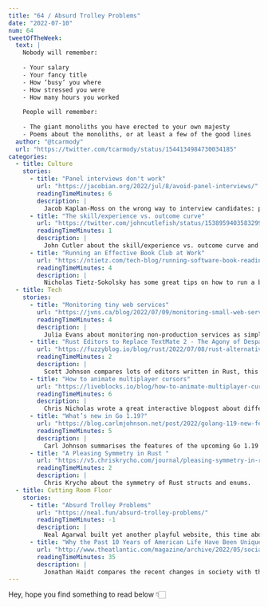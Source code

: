 ```yaml
---
title: "64 / Absurd Trolley Problems"
date: "2022-07-10"
num: 64
tweetOfTheWeek:
  text: |
    Nobody will remember:
   
    - Your salary
    - Your fancy title
    - How ‘busy’ you where
    - How stressed you were
    - How many hours you worked
   
    People will remember:
   
    - The giant monoliths you have erected to your own majesty
    - Poems about the monoliths, or at least a few of the good lines
  author: "@tcarmody"
  url: "https://twitter.com/tcarmody/status/1544134984730034185"
categories:
  - title: Culture
    stories:
      - title: "Panel interviews don't work"
        url: "https://jacobian.org/2022/jul/8/avoid-panel-interviews/"
        readingTimeMinutes: 6
        description: |
          Jacob Kaplan-Moss on the wrong way to interview candidates: panel interviews.
      - title: "The skill/experience vs. outcome curve"
        url: "https://twitter.com/johncutlefish/status/1538959403583299584"
        readingTimeMinutes: 1
        description: |
          John Cutler about the skill/experience vs. outcome curve and how dependent it is on a nurturing culture.
      - title: "Running an Effective Book Club at Work"
        url: "https://ntietz.com/tech-blog/running-software-book-reading-group/"
        readingTimeMinutes: 4
        description: |
          Nicholas Tietz-Sokolsky has some great tips on how to run a book club at work.
  - title: Tech
    stories:
      - title: "Monitoring tiny web services"
        url: "https://jvns.ca/blog/2022/07/09/monitoring-small-web-services/"
        readingTimeMinutes: 4
        description: |
          Julia Evans about monitoring non-production services as simple as possible.
      - title: "Rust Editors to Replace TextMate 2 - The Agony of Despair"
        url: "https://fuzzyblog.io/blog/rust/2022/07/08/rust-alternatives-to-textmate-2-the-agony-of-despair.html"
        readingTimeMinutes: 2
        description: |
          Scott Johnson compares lots of editors written in Rust, this is a great overview.
      - title: "How to animate multiplayer cursors"
        url: "https://liveblocks.io/blog/how-to-animate-multiplayer-cursors"
        readingTimeMinutes: 6
        description: |
          Chris Nicholas wrote a great interactive blogpost about different ways to implement remote cursor movement.
      - title: "What’s new in Go 1.19?"
        url: "https://blog.carlmjohnson.net/post/2022/golang-119-new-features/"
        readingTimeMinutes: 5
        description: |
          Carl Johnson summarises the features of the upcoming Go 1.19 release.
      - title: "A Pleasing Symmetry in Rust "
        url: "https://v5.chriskrycho.com/journal/pleasing-symmetry-in-rust/"
        readingTimeMinutes: 2
        description: |
          Chris Krycho about the symmetry of Rust structs and enums.
  - title: Cutting Room Floor
    stories:
      - title: "Absurd Trolley Problems"
        url: "https://neal.fun/absurd-trolley-problems/"
        readingTimeMinutes: -1
        description: |
          Neal Agarwal built yet another playful website, this time about the trolley problem. Some of the statistics really surprised me!
      - title: "Why the Past 10 Years of American Life Have Been Uniquely Stupid"
        url: "http://www.theatlantic.com/magazine/archive/2022/05/social-media-democracy-trust-babel/629369"
        readingTimeMinutes: 35
        description: |
          Jonathan Haidt compares the recent changes in society with the biblical story of Babel, the effect of social media on democracy and what to do about it.
---
```


Hey, hope you find something to read below 👇🏻

